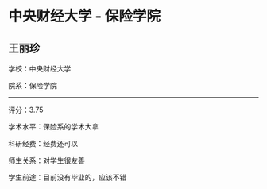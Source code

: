 # 中央财经大学 - 保险学院

## 王丽珍

学校：中央财经大学

院系：保险学院

* * *

评分：3.75

学术水平：保险系的学术大拿

科研经费：经费还可以

师生关系：对学生很友善

学生前途：目前没有毕业的，应该不错